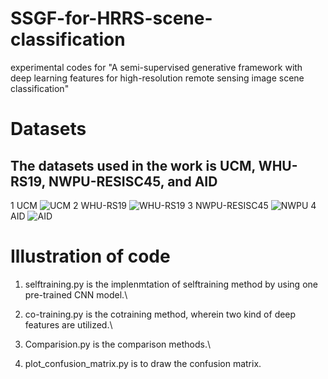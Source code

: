 # SSGF-for-HRRS-scene-classification
experimental codes for "A semi-supervised generative framework with deep learning features for high-resolution remote sensing image scene classification"
 
Datasets
===================================  
  
The datasets used in the work is UCM, WHU-RS19, NWPU-RESISC45, and AID
-----------------------------------  
1 UCM
![UCM](https://github.com/weihancug/SSGF-for-HRRS-scene-classification/blob/master/UCM-dataset.png)
2 WHU-RS19
![WHU-RS19](https://github.com/weihancug/SSGF-for-HRRS-scene-classification/blob/master/WHU-dataset.png)
3 NWPU-RESISC45
![NWPU](https://github.com/weihancug/SSGF-for-HRRS-scene-classification/blob/master/NUPW-45.png)
4 AID
![AID](https://github.com/weihancug/SSGF-for-HRRS-scene-classification/blob/master/AID-dataset.png)

 
Illustration of code
===================================  

1. selftraining.py is the implenmtation of selftraining method by using one pre-trained CNN model.\

2. co-training.py is the cotraining method, wherein two kind of deep features are utilized.\

3. Comparision.py is the comparison methods.\

4. plot_confusion_matrix.py is to draw the confusion matrix.

